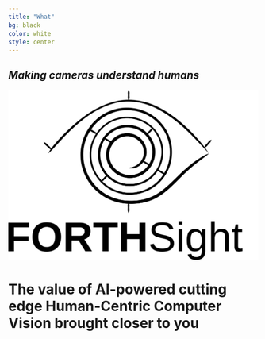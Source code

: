 ```yaml
---
title: "What"
bg: black
color: white
style: center
---
```


## *Making cameras understand humans*

![logo](img/logo.svg#inverted)

# The value of **AI-powered** cutting edge **Human-Centric Computer Vision** brought closer to you